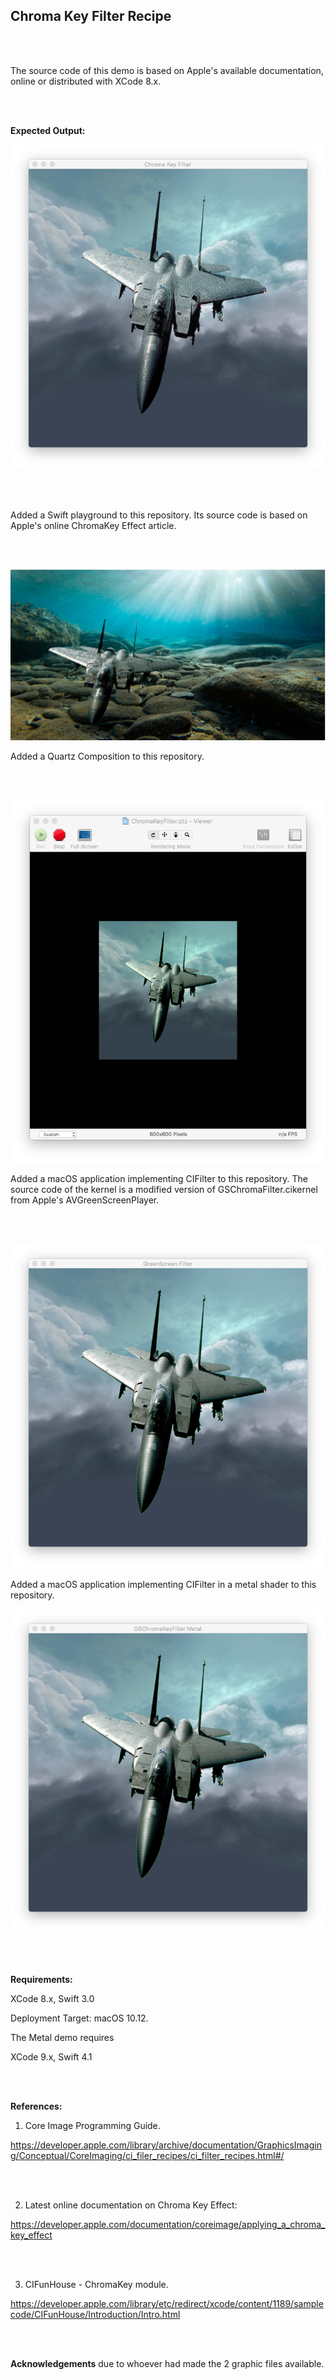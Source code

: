 ## Chroma Key Filter Recipe

<br />
<br />


The source code of this demo is based on Apple's available documentation, online or distributed with XCode 8.x.

<br />
<br />

**Expected Output:**

![](Documentation/ChromaKeyFilter.png)

<br />
<br />

Added a Swift playground to this repository. Its source code is based on Apple's online ChromaKey Effect article.

<br />
<br />

![](Documentation/PlaygroundOutput.png)

Added a Quartz Composition to this repository.

<br />
<br />

![](Documentation/QuartzOutput.png)

Added a macOS application implementing CIFilter to this repository. The source code of the kernel is a modified version of GSChromaFilter.cikernel from Apple's AVGreenScreenPlayer.

<br />
<br />

![](Documentation/GreenScreenFilter.png)

Added a macOS application implementing CIFilter in a metal shader to this repository. 

![](Documentation/ChromaKeyFIlterMetal.png)

<br />
<br />

**Requirements:**

XCode 8.x, Swift 3.0

Deployment Target: macOS 10.12.

The Metal demo requires 

XCode 9.x, Swift 4.1

<br />
<br />

**References:**

1) Core Image Programming Guide.

https://developer.apple.com/library/archive/documentation/GraphicsImaging/Conceptual/CoreImaging/ci_filer_recipes/ci_filter_recipes.html#/

<br />
<br />

2) Latest online documentation on Chroma Key Effect:

https://developer.apple.com/documentation/coreimage/applying_a_chroma_key_effect

<br />
<br />

3) CIFunHouse - ChromaKey module.

https://developer.apple.com/library/etc/redirect/xcode/content/1189/samplecode/CIFunHouse/Introduction/Intro.html

<br />
<br />


**Acknowledgements** due to whoever had made the 2 graphic files available.
